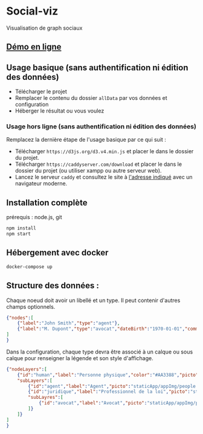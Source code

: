 # Social-viz
Visualisation de graph sociaux

## [Démo en ligne](https://1twitif.github.io/social-viz/)

## Usage basique (sans authentification ni édition des données)

- Télécharger le projet
- Remplacer le contenu du dossier `allData` par vos données et configuration
- Héberger le résultat ou vous voulez

### Usage hors ligne (sans authentification ni édition des données)

Remplacez la dernière étape de l'usage basique par ce qui suit :

- Télécharger `https://d3js.org/d3.v4.min.js` et placer le dans le dossier du projet.
- Télécharger `https://caddyserver.com/download` et placer le dans le dossier du projet (ou utiliser xampp ou autre serveur web).
- Lancez le serveur `caddy` et consultez le site à [l'adresse indiqué](http://localhost:2015/) avec un navigateur moderne.

## Installation complète

prérequis : node.js, git

```sh
npm install
npm start
```

## Hébergement avec docker

```bash
docker-compose up
```

## Structure des données :
Chaque noeud doit avoir un libellé et un type. Il peut contenir d'autres champs optionnels.
```json
{"nodes":[
	{"label":"John Smith","type":"agent"},
	{"label":"M. Dupont","type":"avocat","dateBirth":"1970-01-01","comment":"# M. Dupont\n ## Sa vie\n ## Son oeuvre\ ..."}
]
}
```
Dans la configuration, chaque type devra être associé à un calque ou sous calque pour renseigner la légende et son style d'affichage.
```json
{"nodeLayers":[
	{"id":"human","label":"Personne physique","color":"#AA3388","picto":"staticApp/appImg/people.svg",
	"subLayers":[
		{"id":"agent","label":"Agent","picto":"staticApp/appImg/people.svg"},
		{"id":"juridique","label":"Professionnel de la loi","picto":"staticApp/appImg/people.svg",
		"subLayres":[
			{"id":"avocat","label":"Avocat","picto":"staticApp/appImg/people.svg"}
		]}
	]}
]
}
```
